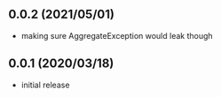 ## 0.0.2 (2021/05/01)
* making sure AggregateException would leak though

## 0.0.1 (2020/03/18)
* initial release
